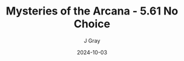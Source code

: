 ---
title: 'Mysteries of the Arcana - 5.61 No Choice'
alt: 'Mysteries of the Arcana'
date: '2024-10-03'
author: 'J Gray'
artist: 'Keira'
---